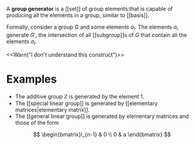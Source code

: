 A **group generator** is a [[set]] of group elements that is capable of producing all the elements in a group, similar to [[basis]].

Formally, consider a group $G$ and some elements $a_i$. The elements $a_i$ generate $G'$, the intersection of all [[subgroup]]s of $G$ that contain all the elements $a_i$.

<<Warn("I don't understand this construct")>>

# Examples

* The additive group $\mathbb{Z}$ is generated by the element 1.
* The [[special linear group]] is generated by [[elementary matrices|elementary matrix]].
* The [[general linear group]] is generated by elementary matrices and those of the form

$$
\begin{bmatrix}I_{n-1} & 0 \\ 0 & a \end{bmatrix}
$$